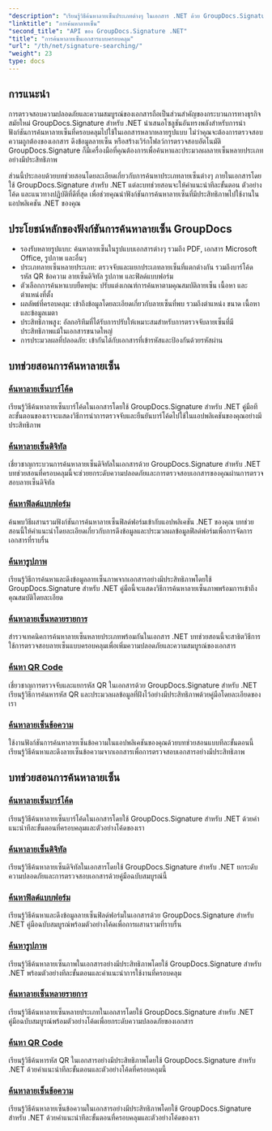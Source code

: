 ```yaml
---
"description": "เรียนรู้วิธีค้นหาลายเซ็นประเภทต่างๆ ในเอกสาร .NET ด้วย GroupDocs.Signature บทช่วยสอนที่ครอบคลุมสำหรับการค้นหาลายเซ็นในบาร์โค้ด ดิจิทัล ข้อความ คิวอาร์โค้ด รูปภาพ และฟิลด์แบบฟอร์ม"
"linktitle": "การค้นหาลายเซ็น"
"second_title": "API ของ GroupDocs.Signature .NET"
"title": "การค้นหาลายเซ็นเอกสารแบบครอบคลุม"
"url": "/th/net/signature-searching/"
"weight": 23
type: docs
---
```

## การแนะนำ

การตรวจสอบความปลอดภัยและความสมบูรณ์ของเอกสารถือเป็นส่วนสำคัญของกระบวนการทางธุรกิจสมัยใหม่ GroupDocs.Signature สำหรับ .NET นำเสนอโซลูชันอันทรงพลังสำหรับการนำฟังก์ชันการค้นหาลายเซ็นที่ครอบคลุมไปใช้ในเอกสารหลากหลายรูปแบบ ไม่ว่าคุณจะต้องการตรวจสอบความถูกต้องของเอกสาร ดึงข้อมูลลายเซ็น หรือสร้างเวิร์กโฟลว์การตรวจสอบอัตโนมัติ GroupDocs.Signature ก็มีเครื่องมือที่คุณต้องการเพื่อค้นหาและประมวลผลลายเซ็นหลายประเภทอย่างมีประสิทธิภาพ

ส่วนนี้ประกอบด้วยบทช่วยสอนโดยละเอียดเกี่ยวกับการค้นหาประเภทลายเซ็นต่างๆ ภายในเอกสารโดยใช้ GroupDocs.Signature สำหรับ .NET แต่ละบทช่วยสอนจะให้คำแนะนำทีละขั้นตอน ตัวอย่างโค้ด และแนวทางปฏิบัติที่ดีที่สุด เพื่อช่วยคุณนำฟังก์ชันการค้นหาลายเซ็นที่มีประสิทธิภาพไปใช้งานในแอปพลิเคชัน .NET ของคุณ

## ประโยชน์หลักของฟังก์ชันการค้นหาลายเซ็น GroupDocs

- รองรับหลายรูปแบบ: ค้นหาลายเซ็นในรูปแบบเอกสารต่างๆ รวมถึง PDF, เอกสาร Microsoft Office, รูปภาพ และอื่นๆ
- ประเภทลายเซ็นหลายประเภท: ตรวจจับและแยกประเภทลายเซ็นที่แตกต่างกัน รวมถึงบาร์โค้ด รหัส QR ข้อความ ลายเซ็นดิจิทัล รูปภาพ และฟิลด์แบบฟอร์ม
- ตัวเลือกการค้นหาแบบยืดหยุ่น: ปรับแต่งเกณฑ์การค้นหาตามคุณสมบัติลายเซ็น เนื้อหา และตำแหน่งที่ตั้ง
- ผลลัพธ์ที่ครอบคลุม: เข้าถึงข้อมูลโดยละเอียดเกี่ยวกับลายเซ็นที่พบ รวมถึงตำแหน่ง ขนาด เนื้อหา และข้อมูลเมตา
- ประสิทธิภาพสูง: อัลกอริทึมที่ได้รับการปรับให้เหมาะสมสำหรับการตรวจจับลายเซ็นที่มีประสิทธิภาพแม้ในเอกสารขนาดใหญ่
- การประมวลผลที่ปลอดภัย: เข้ากันได้กับเอกสารที่เข้ารหัสและป้องกันด้วยรหัสผ่าน

## บทช่วยสอนการค้นหาลายเซ็น

### [ค้นหาลายเซ็นบาร์โค้ด](./search-for-barcode/)
เรียนรู้วิธีค้นหาลายเซ็นบาร์โค้ดในเอกสารโดยใช้ GroupDocs.Signature สำหรับ .NET คู่มือทีละขั้นตอนของเราจะแสดงวิธีการนำการตรวจจับและยืนยันบาร์โค้ดไปใช้ในแอปพลิเคชันของคุณอย่างมีประสิทธิภาพ

### [ค้นหาลายเซ็นดิจิทัล](./search-for-digital-signatures/)
เชี่ยวชาญกระบวนการค้นหาลายเซ็นดิจิทัลในเอกสารด้วย GroupDocs.Signature สำหรับ .NET บทช่วยสอนที่ครอบคลุมนี้จะช่วยยกระดับความปลอดภัยและการตรวจสอบเอกสารของคุณผ่านการตรวจสอบลายเซ็นดิจิทัล

### [ค้นหาฟิลด์แบบฟอร์ม](./search-for-form-fields/)
ค้นพบวิธีผสานรวมฟังก์ชันการค้นหาลายเซ็นฟิลด์ฟอร์มเข้ากับแอปพลิเคชัน .NET ของคุณ บทช่วยสอนนี้ให้คำแนะนำโดยละเอียดเกี่ยวกับการดึงข้อมูลและประมวลผลข้อมูลฟิลด์ฟอร์มเพื่อการจัดการเอกสารที่ราบรื่น

### [ค้นหารูปภาพ](./search-for-images/)
เรียนรู้วิธีการค้นหาและดึงข้อมูลลายเซ็นภาพจากเอกสารอย่างมีประสิทธิภาพโดยใช้ GroupDocs.Signature สำหรับ .NET คู่มือนี้จะแสดงวิธีการค้นหาลายเซ็นภาพพร้อมการเข้าถึงคุณสมบัติโดยละเอียด

### [ค้นหาลายเซ็นหลายรายการ](./search-for-multiple-signatures/)
สำรวจเทคนิคการค้นหาลายเซ็นหลายประเภทพร้อมกันในเอกสาร .NET บทช่วยสอนนี้จะสาธิตวิธีการใช้การตรวจสอบลายเซ็นแบบครอบคลุมเพื่อเพิ่มความปลอดภัยและความสมบูรณ์ของเอกสาร

### [ค้นหา QR Code](./search-for-qr-codes/)
เชี่ยวชาญการตรวจจับและแยกรหัส QR ในเอกสารด้วย GroupDocs.Signature สำหรับ .NET เรียนรู้วิธีการค้นหารหัส QR และประมวลผลข้อมูลที่ฝังไว้อย่างมีประสิทธิภาพด้วยคู่มือโดยละเอียดของเรา

### [ค้นหาลายเซ็นข้อความ](./search-for-text-signatures/)
ใช้งานฟังก์ชันการค้นหาลายเซ็นข้อความในแอปพลิเคชันของคุณด้วยบทช่วยสอนแบบทีละขั้นตอนนี้ เรียนรู้วิธีค้นหาและดึงลายเซ็นข้อความจากเอกสารเพื่อการตรวจสอบเอกสารอย่างมีประสิทธิภาพ

## บทช่วยสอนการค้นหาลายเซ็น
### [ค้นหาลายเซ็นบาร์โค้ด](./search-for-barcode/)
เรียนรู้วิธีค้นหาลายเซ็นบาร์โค้ดในเอกสารโดยใช้ GroupDocs.Signature สำหรับ .NET ด้วยคำแนะนำทีละขั้นตอนที่ครอบคลุมและตัวอย่างโค้ดของเรา

### [ค้นหาลายเซ็นดิจิทัล](./search-for-digital-signatures/)
เรียนรู้วิธีค้นหาลายเซ็นดิจิทัลในเอกสารโดยใช้ GroupDocs.Signature สำหรับ .NET ยกระดับความปลอดภัยและการตรวจสอบเอกสารด้วยคู่มือฉบับสมบูรณ์นี้

### [ค้นหาฟิลด์แบบฟอร์ม](./search-for-form-fields/)
เรียนรู้วิธีค้นหาและดึงข้อมูลลายเซ็นฟิลด์ฟอร์มในเอกสารด้วย GroupDocs.Signature สำหรับ .NET คู่มือฉบับสมบูรณ์พร้อมตัวอย่างโค้ดเพื่อการผสานรวมที่ราบรื่น

### [ค้นหารูปภาพ](./search-for-images/)
เรียนรู้วิธีค้นหาลายเซ็นภาพในเอกสารอย่างมีประสิทธิภาพโดยใช้ GroupDocs.Signature สำหรับ .NET พร้อมตัวอย่างทีละขั้นตอนและคำแนะนำการใช้งานที่ครอบคลุม

### [ค้นหาลายเซ็นหลายรายการ](./search-for-multiple-signatures/)
เรียนรู้วิธีค้นหาลายเซ็นหลายประเภทในเอกสารโดยใช้ GroupDocs.Signature สำหรับ .NET คู่มือฉบับสมบูรณ์พร้อมตัวอย่างโค้ดเพื่อยกระดับความปลอดภัยของเอกสาร

### [ค้นหา QR Code](./search-for-qr-codes/)
เรียนรู้วิธีค้นหารหัส QR ในเอกสารอย่างมีประสิทธิภาพโดยใช้ GroupDocs.Signature สำหรับ .NET ด้วยคำแนะนำทีละขั้นตอนและตัวอย่างโค้ดที่ครอบคลุมนี้

### [ค้นหาลายเซ็นข้อความ](./search-for-text-signatures/)
เรียนรู้วิธีค้นหาลายเซ็นข้อความในเอกสารอย่างมีประสิทธิภาพโดยใช้ GroupDocs.Signature สำหรับ .NET ด้วยคำแนะนำทีละขั้นตอนที่ครอบคลุมและตัวอย่างโค้ดของเรา